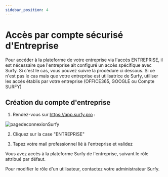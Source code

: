 ```yaml
---
sidebar_position: 4
---
```

# Accès par compte sécurisé d'Entreprise

Pour accéder à la plateforme de votre entreprise via l'accès ENTREPRISE, il est nécessaire que l'entreprise ait configuré un accès spécifique avec Surfy.
Si c'est le cas, vous pouvez suivre la procédure ci dessous.
Si ce n'est pas le cas mais que votre entreprise est utilisatrice de Surfy, utiliser les accès établis par votre entreprise (OFFICE365, GOOGLE ou Compte SURFY)
## Création du compte d'entreprise

1. Rendez-vous sur https://app.surfy.pro :

![pagedeconnexionSurfy](https://res.cloudinary.com/dngnxxqr4/image/upload/v1725529169/tutoriels/access/acc%C3%A8s%20Surfy.png)

2. Cliquez sur la case "ENTREPRISE"

3. Tapez votre mail professionnel lié à l'entreprise et validez

Vous avez accès à la plateforme Surfy de l'entreprise, suivant le rôle attribué par défaut.

Pour modifier le rôle d'un utilisateur, contactez votre administrateur Surfy.
